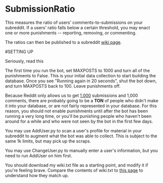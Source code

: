SubmissionRatio
===

This measures the ratio of users' comments-to-submissions on your subreddit. If a users' ratio falls below a certain threshold, you may enact one or more punishments -- reporting, removing, or commenting.

The ratios can then be published to a subreddit [wiki page](http://www.reddit.com/r/GoldTesting/wiki/heyo).

#SETTING UP

Seriously, read this

The first time you run the bot, set MAXPOSTS to 1000 and turn all of the punishments to False. This is your initial data collection to start building the database. Once you see "Running again in 20 seconds", shut the bot down, and turn MAXPOSTS back to 100. Leave punishments off.

Because Reddit only allows us to get [1,000](http://www.reddit.com/r/redditdev/comments/2ffide/listing_old_comments/ck8qlme) submissions and 1,000 comments, there are probably going to be a **TON** of people who didn't make it into your database, or are not fairly represented in your database. For this reason, you should not enable punishments until after the bot has been running a very long time, or you'll be punishing people who haven't been around for a while and who were not seen by the bot in the first few days.

You may use AddUser.py to scan a user's profile for material in your subreddit to augment what the bot was able to collect. This is subject to the same 1k limits, but may pick up the scraps.

You may use ChangeUser.py to manually enter a user's information, but you need to run AddUser on him first.

You should download my wiki.txt file as a starting point, and modify it if you're feeling brave. Compare the contents of wiki.txt to [this page](http://www.reddit.com/r/GoldTesting/wiki/heyo) to understand how they match up.